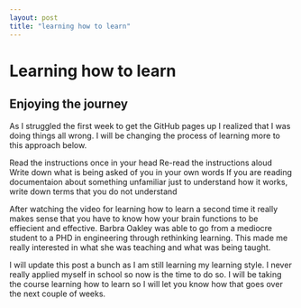 ```yaml
---
layout: post
title: "learning how to learn"
---
```


# Learning how to learn
## Enjoying the journey

As I struggled the first week to get the GitHub pages up I realized that I was doing things all wrong.  I will be changing the process of learning more to
this approach below.

Read the instructions once in your head
Re-read the instructions aloud
Write down what is being asked of you in your own words
If you are reading documentaion about something unfamiliar just to understand how it works, write down terms that you do not understand

After watching the video for learning how to learn a second time it really makes sense that you have to know how your brain functions to be effiecient and effective. Barbra Oakley was able to go from a mediocre student to a PHD in engineering through rethinking learning.  This made me really interested in what
she was teaching and what was being taught. 

I will update this post a bunch as I am still learning my learning style.  I never really applied myself in school so now is the time to do so.  I will be taking the course learning how to learn so I will let you know how that goes over the next couple of weeks.  


